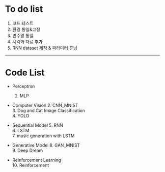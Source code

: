 # To do list

1. 코드 테스트
2. 환경 통일&고정
3. 변수명 통일
4. 시각화 자료 추가
5. RNN dataset 제작 & 파라미터 튜닝

---
# Code List

+ Perceptron
    1. MLP  
    
+ Computer Vision
    2. CNN_MNIST  
    3. Dog and Cat Image Classification  
    4. YOLO  
  
+ Sequential Model
    5. RNN  
    6. LSTM  
    7. music generation with LSTM  
    
+ Generative Model
    8. GAN_MNIST  
    9. Deep Dream  
    
+ Reinforcement Learning  
    10. Reinforcement
